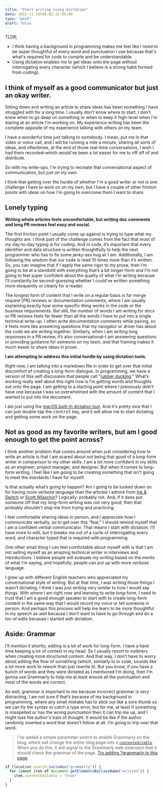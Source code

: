 ```yaml
---
title: "Start writing using dictation"
date: 2022-11-16T06:02:32-05:00
type: "post"
draft: false
---
```


TLDR;

 * I think having a background in programming makes me feel like I need to be super thoughtful of every word and punctuation I use  because that's what's required for *code* to compile and be understandable.
 * Using dictation enables me to get ideas onto the page without interrogating every character (which I believe is a strong habit formed from coding).


## I think of myself as a good communicator but just an okay writer.

Sitting down and writing an article to share ideas has been something I have struggled with for a long time.
I usually don't know where to start.
I don't know when to go deep on something or when to keep it high-level when I'm staring at an article I'm working on.
My experience writing has been the complete opposite of my experience talking with others on my team.

I have a wonderful time just talking to somebody.
I mean, put me in that video or voice call, and I will be running a mile a minute, sharing all sorts of ideas, and oftentimes, at the end of those real-time conversations, I wish I had them recorded–which would've been a lot easier for me to riff off of and distribute.

So with my write-ups, I'm trying to recreate that conversational aspect of communication, but _just on my own_.

I think that getting over the hurdle of whether I'm a good writer or not is one challenge I have to work on on my own, but I have a couple of other friction points with ideas on how I'm going to overcome them I want to share.

## Lonely typing

**Writing whole articles feels uncomfortable, but writing doc comments and long PR reviews feel easy and social.**

The first friction point I usually come up against is trying to type what my thoughts are. I think part of the challenge comes from the fact that most of my day-to-day typing is for coding. And in code, it’s important that every identifier and data structure is written thoughtfully to help the next programmer who has to fix some janky-ass bug at 1 am. Additionally, I am following the wisdom that our code is read 10 times more than it’s written. So, you can imagine that if I apply the same rigor to my prose, then I’m going to be at a standstill with everything that’s a bit longer-form and I’m not going to feel super confident about the quality of what I’m writing because I’ll constantly be second-guessing whether I could’ve written something more eloquently or clearly for a reader.

The longest form of content that I write on a regular basis is for merge request [PR] reviews or documentation comments, where I am usually explaining exactly how some specific thing works in the code or the business requirements. But still, the number of words I am writing for docs or PR reviews feels far fewer than all the words I have to put into a single technical write-up. I often write documentation comments while pairing, so it feels more like answering questions that my navigator or driver has about the code we are writing together. Similarly, when I am writing long responses in a PR review, it’s also conversational–I am answering questions or providing guidance for someone on my team, and that framing makes it much easier to share ideas in prose.

**I am attempting to address this initial hurdle by using dictation tools.**

Right now, I am talking into a markdown file in order to get over that initial discomfort of creating a long-form dialogue.
In programming, we have a version of this self-discussion that people call "[rubber ducking](https://en.wikipedia.org/wiki/Rubber_duck_debugging)."
What’s working really well about this right now is I’m getting words and thoughts out onto the page. I am getting to a starting point where I previously didn’t have one because I was so overwhelmed with the amount of content that I wanted to put into the document.

I am just using the [macOS built-in dictation tool](https://support.apple.com/guide/mac-help/use-dictation-mh40584/mac). And it's pretty nice that I can just double-tap the <kbd>control</kbd> key, and it will allow me to start dictating and getting some work on the page.


## Not as good as my favorite writers, but am I good enough to get the point across?

I think another problem that comes around when just considering how to write an article is that I am scared about not being that good of a long-form writer in comparison to my other skills. I am a lot more confident in my skills as an engineer, project manager, and designer. But when it comes to long-form writing, I feel like I am going to be creating something that isn't going to meet the standards I have for myself.

Is that actually what’s going to happen? Am I going to be looked down on for having more verbose language than the articles I admire from [Ink & Switch](https://www.inkandswitch.com/) or [Scott Wlaschin](https://fsharpforfunandprofit.com/site-contents/)? Logically: probably not. And, if it does put someone off that my long-form writing was not very good, then that probably shouldn't stop me from trying and practicing.

I feel comfortable sharing ideas in person, and I appreciate how I communicate verbally, so to get over this “fear,” I should remind myself that I am a confident verbal communicator. That means I start with dictation. I’ll have more to edit, but it breaks me out of a cycle of interrogating every word, and character typed that is required with programming.

One other small thing I can feel comfortable about myself with is that I am not selling myself as an amazing technical writer in interviews and introductions. I believe people will evaluate my writing based on the merits of what I’m saying, and hopefully, people can put up with more verbose language.

I grew up with different English teachers who appreciated my conversational style of writing. But at that time, I was writing those things I wasn’t dictating; I think I was just writing very similar to how I would say things. With where I am right now and learning to write long-form, I need to trust that I am a good enough speaker to start with to create long-form content in the same way that I would record my voice or tell someone in person. And perhaps this process will help me learn to be more thoughtful in my speech as well because I don’t want to have to go through and do a ton of edits because I started with dictation.

## Aside: Grammar

I’ll mention it shortly; editing is a lot of work for long-form. I have a hard time keeping a lot of context in my head. So I usually resort to outliners when creating more structured content. And that way, I don’t have to worry about editing the flow of something (which, similarly to in code, sounds like a lot more work to rework than just rewrite it). But you know, if you have a bunch of words and they were dictated as I mentioned I’m doing, then I’m gonna use Grammarly to help me at least ensure all the punctuation and most of the words are correct.

As well, grammar is important to me because incorrect grammar is very distracting. I am not sure if that’s because of my background in programming, where any small mistake has to stick out like a sore thumb so we can fix the syntax or catch a type error, but for me, at least if something is misspelled or has the wrong punctuation then it can trip me up, and I might lose the author's train of thought. It would be like if the author randomly inserted a word that doesn’t follow at all. I’m going to trip over that word.

> I've added a simple parameter switch to enable Grammarly on the blog, which will change the entire blog page into a [`contenteditable`](https://developer.mozilla.org/en-US/docs/Web/HTML/Global_attributes/contenteditable).
When you do this, it will signal to the Grammarly web extension that it should check the grammar of the page.
[Try adding ?grammarly to this page](?grammarly).
```javascript
if (location.search.includes("grammarly")) {
  for (const item of document.getElementsByClassName("written")) {
    item.contentEditable = "true"
  }
}
```
